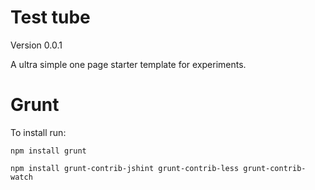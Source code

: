 Test tube
====================
Version 0.0.1

A ultra simple one page starter template for experiments.

Grunt
======

To install run:

`npm install grunt`

`npm install grunt-contrib-jshint grunt-contrib-less grunt-contrib-watch`

